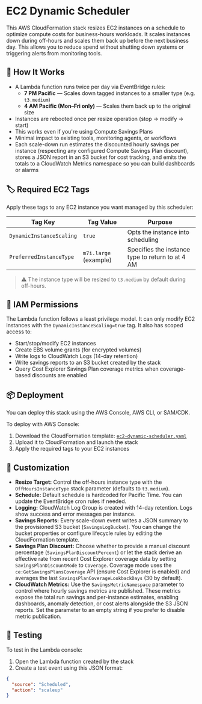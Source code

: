 
# EC2 Dynamic Scheduler

This AWS CloudFormation stack resizes EC2 instances on a schedule to optimize compute costs for business-hours workloads. It scales instances down during off-hours and scales them back up before the next business day. This allows you to reduce spend without shutting down systems or triggering alerts from monitoring tools.

## 🔧 How It Works

- A Lambda function runs twice per day via EventBridge rules:
  - **7 PM Pacific** — Scales down tagged instances to a smaller type (e.g. `t3.medium`)
  - **4 AM Pacific (Mon–Fri only)** — Scales them back up to the original size
- Instances are rebooted once per resize operation (stop → modify → start)
- This works even if you're using Compute Savings Plans
- Minimal impact to existing tools, monitoring agents, or workflows
- Each scale-down run estimates the discounted hourly savings per instance (respecting any configured Compute Savings Plan discount), stores a JSON report in an S3 bucket for cost tracking, and emits the totals to a CloudWatch Metrics namespace so you can build dashboards or alarms

## 🏷️ Required EC2 Tags

Apply these tags to any EC2 instance you want managed by this scheduler:

| Tag Key                 | Tag Value            | Purpose                                           |
|------------------------|----------------------|---------------------------------------------------|
| `DynamicInstanceScaling` | `true`               | Opts the instance into scheduling                 |
| `PreferredInstanceType`  | `m7i.large` (example) | Specifies the instance type to return to at 4 AM |

> ⚠️ The instance type will be resized to `t3.medium` by default during off-hours.

## 🔐 IAM Permissions

The Lambda function follows a least privilege model. It can only modify EC2 instances with the `DynamicInstanceScaling=true` tag. It also has scoped access to:

- Start/stop/modify EC2 instances
- Create EBS volume grants (for encrypted volumes)
- Write logs to CloudWatch Logs (14-day retention)
- Write savings reports to an S3 bucket created by the stack
- Query Cost Explorer Savings Plan coverage metrics when coverage-based discounts are enabled

## 📦 Deployment

You can deploy this stack using the AWS Console, AWS CLI, or SAM/CDK.

To deploy with AWS Console:

1. Download the CloudFormation template: [`ec2-dynamic-scheduler.yaml`](./ec2-dynamic-scheduler.yaml)
2. Upload it to CloudFormation and launch the stack
3. Apply the required tags to your EC2 instances

## 📝 Customization

- **Resize Target:** Control the off-hours instance type with the `OffHoursInstanceType` stack parameter (defaults to `t3.medium`).
- **Schedule:** Default schedule is hardcoded for Pacific Time. You can update the EventBridge cron rules if needed.
- **Logging:** CloudWatch Log Group is created with 14-day retention. Logs show success and error messages per instance.
- **Savings Reports:** Every scale-down event writes a JSON summary to the provisioned S3 bucket (`SavingsLogBucket`). You can change the bucket properties or configure lifecycle rules by editing the CloudFormation template.
- **Savings Plan Discount:** Choose whether to provide a manual discount percentage (`SavingsPlanDiscountPercent`) or let the stack derive an effective rate from recent Cost Explorer coverage data by setting `SavingsPlanDiscountMode` to `Coverage`. Coverage mode uses the `ce:GetSavingsPlansCoverage` API (ensure Cost Explorer is enabled) and averages the last `SavingsPlanCoverageLookbackDays` (30 by default).
- **CloudWatch Metrics:** Use the `SavingsMetricNamespace` parameter to control where hourly savings metrics are published. These metrics expose the total run savings and per-instance estimates, enabling dashboards, anomaly detection, or cost alerts alongside the S3 JSON reports. Set the parameter to an empty string if you prefer to disable metric publication.

## 🧪 Testing

To test in the Lambda console:

1. Open the Lambda function created by the stack
2. Create a test event using this JSON format:
```json
{
  "source": "Scheduled",
  "action": "scaleup"
}
